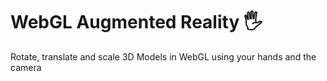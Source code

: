 # WebGL Augmented Reality 🖐
Rotate, translate and scale 3D Models in WebGL using your hands and the camera
